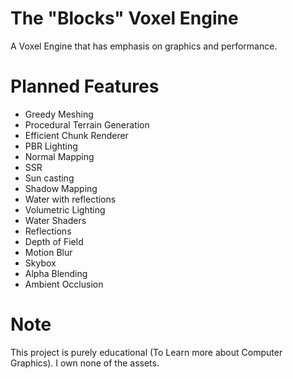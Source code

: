 # The "Blocks" Voxel Engine
A Voxel Engine that has emphasis on graphics and performance.

# Planned Features
- Greedy Meshing
- Procedural Terrain Generation
- Efficient Chunk Renderer
- PBR Lighting
- Normal Mapping
- SSR
- Sun casting
- Shadow Mapping 
- Water with reflections
- Volumetric Lighting
- Water Shaders
- Reflections
- Depth of Field
- Motion Blur
- Skybox
- Alpha Blending
- Ambient Occlusion

# Note 
This project is purely educational (To Learn more about Computer Graphics). I own none of the assets. </br>

